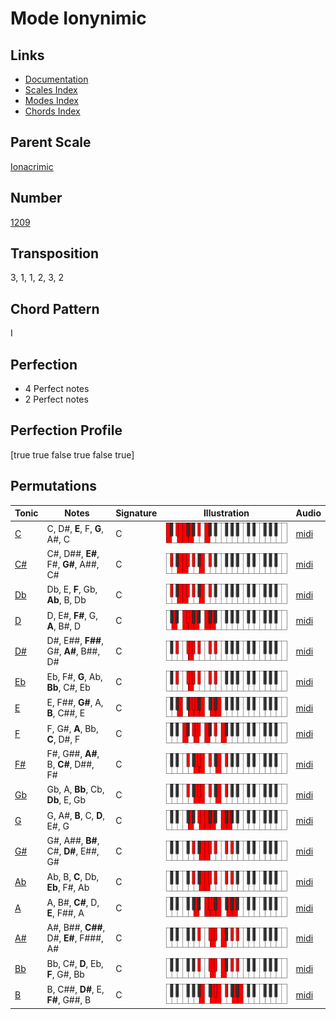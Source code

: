 # Mode Ionynimic

## Links

- [Documentation](README.md)
- [Scales Index](Scales.md)
- [Modes Index](Modes.md)
- [Chords Index](Chords.md)

## Parent Scale

[Ionacrimic](ScaleIonacrimic.md)

## Number

[1209](https://ianring.com/musictheory/scales/1209)

## Transposition

3, 1, 1, 2, 3, 2

## Chord Pattern

I

## Perfection

- 4 Perfect notes
- 2 Perfect notes

## Perfection Profile

[true true false true false true]

## Permutations

| Tonic | Notes | Signature | Illustration | Audio |
|-------|-------|-----------|--------------|-------|
| [C](ModeCNaturalIonynimic.md) | C, D#, **E**, F, **G**, A#, C | C | ![CNaturalIonynimic](ModeCNaturalIonynimic.png) | [midi](https://github.com/edipermadi/music/blob/main/docs/ModeCNaturalIonynimic.mid?raw=true) |
| [C#](ModeCSharpIonynimic.md) | C#, D##, **E#**, F#, **G#**, A##, C# | C | ![CSharpIonynimic](ModeCSharpIonynimic.png) | [midi](https://github.com/edipermadi/music/blob/main/docs/ModeCSharpIonynimic.mid?raw=true) |
| [Db](ModeDFlatIonynimic.md) | Db, E, **F**, Gb, **Ab**, B, Db | C | ![DFlatIonynimic](ModeDFlatIonynimic.png) | [midi](https://github.com/edipermadi/music/blob/main/docs/ModeDFlatIonynimic.mid?raw=true) |
| [D](ModeDNaturalIonynimic.md) | D, E#, **F#**, G, **A**, B#, D | C | ![DNaturalIonynimic](ModeDNaturalIonynimic.png) | [midi](https://github.com/edipermadi/music/blob/main/docs/ModeDNaturalIonynimic.mid?raw=true) |
| [D#](ModeDSharpIonynimic.md) | D#, E##, **F##**, G#, **A#**, B##, D# | C | ![DSharpIonynimic](ModeDSharpIonynimic.png) | [midi](https://github.com/edipermadi/music/blob/main/docs/ModeDSharpIonynimic.mid?raw=true) |
| [Eb](ModeEFlatIonynimic.md) | Eb, F#, **G**, Ab, **Bb**, C#, Eb | C | ![EFlatIonynimic](ModeEFlatIonynimic.png) | [midi](https://github.com/edipermadi/music/blob/main/docs/ModeEFlatIonynimic.mid?raw=true) |
| [E](ModeENaturalIonynimic.md) | E, F##, **G#**, A, **B**, C##, E | C | ![ENaturalIonynimic](ModeENaturalIonynimic.png) | [midi](https://github.com/edipermadi/music/blob/main/docs/ModeENaturalIonynimic.mid?raw=true) |
| [F](ModeFNaturalIonynimic.md) | F, G#, **A**, Bb, **C**, D#, F | C | ![FNaturalIonynimic](ModeFNaturalIonynimic.png) | [midi](https://github.com/edipermadi/music/blob/main/docs/ModeFNaturalIonynimic.mid?raw=true) |
| [F#](ModeFSharpIonynimic.md) | F#, G##, **A#**, B, **C#**, D##, F# | C | ![FSharpIonynimic](ModeFSharpIonynimic.png) | [midi](https://github.com/edipermadi/music/blob/main/docs/ModeFSharpIonynimic.mid?raw=true) |
| [Gb](ModeGFlatIonynimic.md) | Gb, A, **Bb**, Cb, **Db**, E, Gb | C | ![GFlatIonynimic](ModeGFlatIonynimic.png) | [midi](https://github.com/edipermadi/music/blob/main/docs/ModeGFlatIonynimic.mid?raw=true) |
| [G](ModeGNaturalIonynimic.md) | G, A#, **B**, C, **D**, E#, G | C | ![GNaturalIonynimic](ModeGNaturalIonynimic.png) | [midi](https://github.com/edipermadi/music/blob/main/docs/ModeGNaturalIonynimic.mid?raw=true) |
| [G#](ModeGSharpIonynimic.md) | G#, A##, **B#**, C#, **D#**, E##, G# | C | ![GSharpIonynimic](ModeGSharpIonynimic.png) | [midi](https://github.com/edipermadi/music/blob/main/docs/ModeGSharpIonynimic.mid?raw=true) |
| [Ab](ModeAFlatIonynimic.md) | Ab, B, **C**, Db, **Eb**, F#, Ab | C | ![AFlatIonynimic](ModeAFlatIonynimic.png) | [midi](https://github.com/edipermadi/music/blob/main/docs/ModeAFlatIonynimic.mid?raw=true) |
| [A](ModeANaturalIonynimic.md) | A, B#, **C#**, D, **E**, F##, A | C | ![ANaturalIonynimic](ModeANaturalIonynimic.png) | [midi](https://github.com/edipermadi/music/blob/main/docs/ModeANaturalIonynimic.mid?raw=true) |
| [A#](ModeASharpIonynimic.md) | A#, B##, **C##**, D#, **E#**, F###, A# | C | ![ASharpIonynimic](ModeASharpIonynimic.png) | [midi](https://github.com/edipermadi/music/blob/main/docs/ModeASharpIonynimic.mid?raw=true) |
| [Bb](ModeBFlatIonynimic.md) | Bb, C#, **D**, Eb, **F**, G#, Bb | C | ![BFlatIonynimic](ModeBFlatIonynimic.png) | [midi](https://github.com/edipermadi/music/blob/main/docs/ModeBFlatIonynimic.mid?raw=true) |
| [B](ModeBNaturalIonynimic.md) | B, C##, **D#**, E, **F#**, G##, B | C | ![BNaturalIonynimic](ModeBNaturalIonynimic.png) | [midi](https://github.com/edipermadi/music/blob/main/docs/ModeBNaturalIonynimic.mid?raw=true) |
